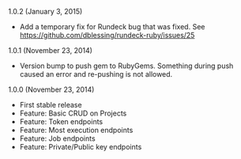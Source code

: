 1.0.2 (January 3, 2015)
  - Add a temporary fix for Rundeck bug that was fixed. See 
    https://github.com/dblessing/rundeck-ruby/issues/25

1.0.1 (November 23, 2014)
  - Version bump to push gem to RubyGems. Something during push caused an error
    and re-pushing is not allowed.

1.0.0 (November 23, 2014)
  - First stable release
  - Feature: Basic CRUD on Projects
  - Feature: Token endpoints
  - Feature: Most execution endpoints
  - Feature: Job endpoints
  - Feature: Private/Public key endpoints

